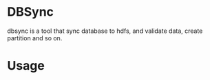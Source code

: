 DBSync
======

dbsync is a tool that sync database to hdfs, and validate data, create partition and so on.


Usage
=====





